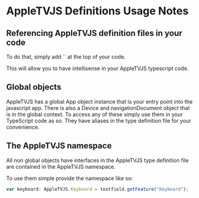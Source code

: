 # AppleTVJS Definitions Usage Notes

## Referencing AppleTVJS definition files in your code

To do that, simply add `` at the top of your code.

This will allow you to have intellisense in your AppleTVJS typescript code.

## Global objects

AppleTVJS has a global App object instance that is your entry point into the
javascript app. There is also a Device and navigationDocument object that is in
the global context. To access any of these simply use them in your TypeScript
code as so. They have aliases in the type definition file for your convenience.

## The AppleTVJS namespace

All non global objects have interfaces in the AppleTVJS type definition file are
contained in the AppleTVJS namespace.

To use them simple provide the namespace like so:

```ts
var keyboard: AppleTVJS.Keyboard = textfield.getFeature("Keyboard");
```
